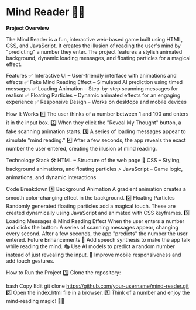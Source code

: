 # Mind Reader 🧠🔮

**Project Overview**

The Mind Reader is a fun, interactive web-based game built using HTML, CSS, and JavaScript. It creates the illusion of reading the user's mind by "predicting" a number they enter. The project features a stylish animated background, dynamic loading messages, and floating particles for a magical effect.

Features
✅ Interactive UI – User-friendly interface with animations and effects
✅ Fake Mind Reading Effect – Simulated AI prediction using timed messages
✅ Loading Animation – Step-by-step scanning messages for realism
✅ Floating Particles – Dynamic animated effects for an engaging experience
✅ Responsive Design – Works on desktops and mobile devices

How It Works
1️⃣ The user thinks of a number between 1 and 100 and enters it in the input box.
2️⃣ When they click the "Reveal My Thought" button, a fake scanning animation starts.
3️⃣ A series of loading messages appear to simulate "mind reading."
4️⃣ After a few seconds, the app reveals the exact number the user entered, creating the illusion of mind reading.

Technology Stack
🛠 HTML – Structure of the web page
🎨 CSS – Styling, background animations, and floating particles
⚡ JavaScript – Game logic, animations, and dynamic interactions

Code Breakdown
1️⃣ Background Animation
A gradient animation creates a smooth color-changing effect in the background.
2️⃣ Floating Particles
Randomly generated floating particles add a magical touch.
These are created dynamically using JavaScript and animated with CSS keyframes.
3️⃣ Loading Messages & Mind Reading Effect
When the user enters a number and clicks the button:
A series of scanning messages appear, changing every second.
After a few seconds, the app "predicts" the number the user entered.
Future Enhancements
🚀 Add speech synthesis to make the app talk while reading the mind.
🎭 Use AI models to predict a random number instead of just revealing the input.
📱 Improve mobile responsiveness and add touch gestures.

How to Run the Project
1️⃣ Clone the repository:

bash
Copy
Edit
git clone https://github.com/your-username/mind-reader.git
2️⃣ Open the index.html file in a browser.
3️⃣ Think of a number and enjoy the mind-reading magic! 🎩✨
